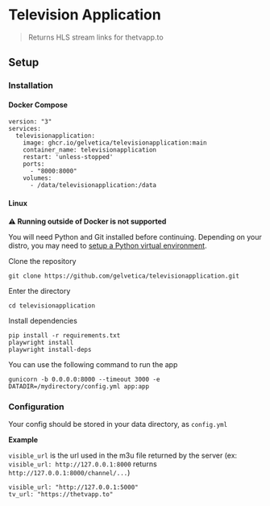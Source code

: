 # Television Application
> Returns HLS stream links for thetvapp.to

## Setup
### Installation
#### Docker Compose
```
version: "3"
services:
  televisionapplication:
    image: ghcr.io/gelvetica/televisionapplication:main
    container_name: televisionapplication
    restart: 'unless-stopped'
    ports:
      - "8000:8000"
    volumes:
      - /data/televisionapplication:/data
```
#### Linux
**⚠️ Running outside of Docker is not supported**

You will need Python and Git installed before continuing. Depending on your distro, you may need to [setup a Python virtual environment](https://docs.python.org/3.12/library/venv.html).

Clone the repository
```
git clone https://github.com/gelvetica/televisionapplication.git
```
Enter the directory
```
cd televisionapplication
```
Install dependencies
```
pip install -r requirements.txt
playwright install
playwright install-deps
```

You can use the following command to run the app
```
gunicorn -b 0.0.0.0:8000 --timeout 3000 -e DATADIR=/mydirectory/config.yml app:app
```
### Configuration
Your config should be stored in your data directory, as `config.yml`

**Example**

`visible_url` is the url used in the m3u file returned by the server (ex: `visible_url: http://127.0.0.1:8000` returns `http://127.0.0.1:8000/channel/...`)
```
visible_url: "http://127.0.0.1:5000"
tv_url: "https://thetvapp.to"
```
